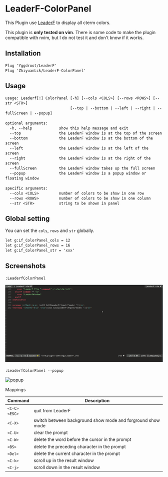 LeaderF-ColorPanel
=======

This Plugin use [LeaderF](https://github.com/Yggdroot/LeaderF) to display all cterm colors.

This plugin is **only tested on vim**. There is some code to make the plugin compatible with nvim, but I do not test it and don't know if it works.

Installation
-----------

```vim
Plug 'Yggdroot/LeaderF'
Plug 'ZhiyuanLck/LeaderF-ColorPanel'
```

Usage
-----------
```
usage: Leaderf[!] ColorPanel [-h] [--cols <COLS>] [--rows <ROWS>] [--str <STR>]
                             [--top | --bottom | --left | --right | --fullScreen | --popup]

optional arguments:
  -h, --help            show this help message and exit
  --top                 the LeaderF window is at the top of the screen
  --bottom              the LeaderF window is at the bottom of the screen
  --left                the LeaderF window is at the left of the screen
  --right               the LeaderF window is at the right of the screen
  --fullScreen          the LeaderF window takes up the full screen
  --popup               the LeaderF window is a popup window or floating window

specific arguments:
  --cols <COLS>         number of colors to be show in one row
  --rows <ROWS>         number of colors to be show in one column
  --str <STR>           string to be shown in panel
```

Global setting
-------------

You can set the `cols`, `rows` and `str` globally.

```vim
let g:Lf_ColorPanel_cols = 12
let g:Lf_ColorPanel_rows = 16
let g:Lf_ColorPanel_str = 'xxx'
```

Screenshots
-----------

`:LeaderfColorPanel`

![buffer][1]

`:LeaderfColorPanel --popup`

![popup][2]

Mappings


| Command                    | Description
| -------                    | -----------
| `<C-C>`<br>`<ESC>`         | quit from LeaderF
| `<C-X>`                    | switch between background show mode and forground show mode
| `<C-U>`                    | clear the prompt
| `<C-W>`                    | delete the word before the cursor in the prompt
| `<BS>`                     | delete the preceding character in the prompt
| `<Del>`                    | delete the current character in the prompt
| `<C-k>`                    | scroll up in the result window
| `<C-j>`                    | scroll down in the result window


  [1]: https://github.com/ZhiyuanLck/images/blob/master/leaderf/ColorPanel_buffer.gif
  [2]: https://github.com/ZhiyuanLck/images/blob/master/leaderf/ColorPanel_popup.gif

